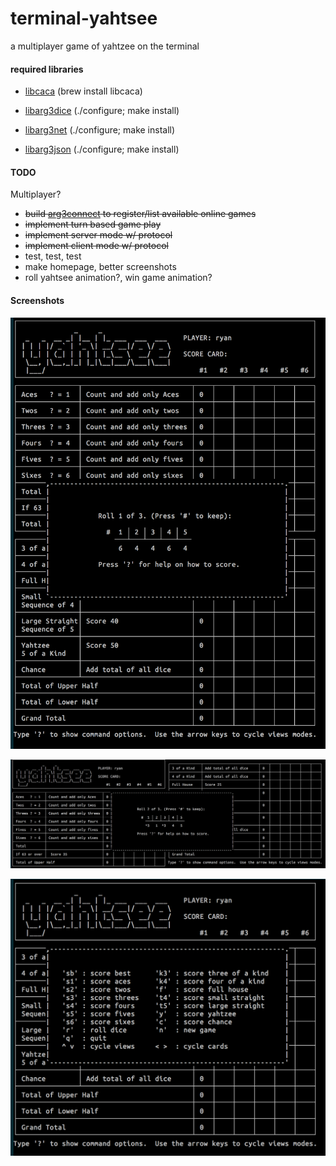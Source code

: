 terminal-yahtsee
================

a multiplayer game of yahtzee on the terminal


#### required libraries

- [libcaca](http://caca.zoy.org/wiki/libcaca) (brew install libcaca)

- [libarg3dice](http://github.com/c0der78/arg3dice.git) (./configure; make install)

- [libarg3net](http://github.com/c0der78/arg3net.git) (./configure; make install)

- [libarg3json](http://github.com/c0der78/arg3json.git) (./configure; make install)

#### TODO

Multiplayer?
- ~~build [arg3connect](http://arg3connect.herokuapp.com) to register/list available online games~~
- ~~implement turn based game play~~
- ~~implement server mode w/ protocol~~
- ~~implement client mode w/ protocol~~
- test, test, test
- make homepage, better screenshots
- roll yahtsee animation?, win game animation?


#### Screenshots

![Vertical Mode](vertical_rolling.png?raw=true "Vertical Mode")

![Horizontal Mode w/ Selected Dice](horizontal_rolling.png?raw=true "Horizontal Mode")

![Minimal Mode w/ Help Screen](minimal_help.png?raw=true "Minimal Mode")




